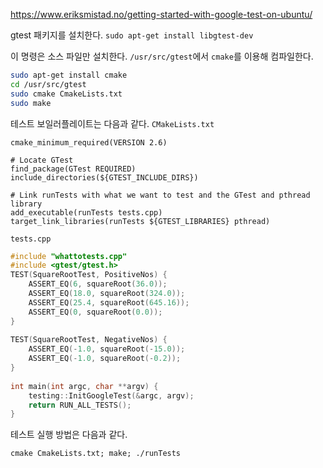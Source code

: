 https://www.eriksmistad.no/getting-started-with-google-test-on-ubuntu/


gtest 패키지를 설치한다.
`sudo apt-get install libgtest-dev`

이 명령은 소스 파일만 설치한다. `/usr/src/gtest`에서 `cmake`를 이용해 컴파일한다.
```bash
sudo apt-get install cmake
cd /usr/src/gtest
sudo cmake CmakeLists.txt
sudo make
```

테스트 보일러플레이트는 다음과 같다.
`CMakeLists.txt`
```
cmake_minimum_required(VERSION 2.6)
 
# Locate GTest
find_package(GTest REQUIRED)
include_directories(${GTEST_INCLUDE_DIRS})
 
# Link runTests with what we want to test and the GTest and pthread library
add_executable(runTests tests.cpp)
target_link_libraries(runTests ${GTEST_LIBRARIES} pthread)
```
`tests.cpp`
```cpp
#include "whattotests.cpp"
#include <gtest/gtest.h>
TEST(SquareRootTest, PositiveNos) { 
    ASSERT_EQ(6, squareRoot(36.0));
    ASSERT_EQ(18.0, squareRoot(324.0));
    ASSERT_EQ(25.4, squareRoot(645.16));
    ASSERT_EQ(0, squareRoot(0.0));
}
 
TEST(SquareRootTest, NegativeNos) {
    ASSERT_EQ(-1.0, squareRoot(-15.0));
    ASSERT_EQ(-1.0, squareRoot(-0.2));
}
 
int main(int argc, char **argv) {
    testing::InitGoogleTest(&argc, argv);
    return RUN_ALL_TESTS();
}
```

테스트 실행 방법은 다음과 같다.
```
cmake CmakeLists.txt; make; ./runTests
```
